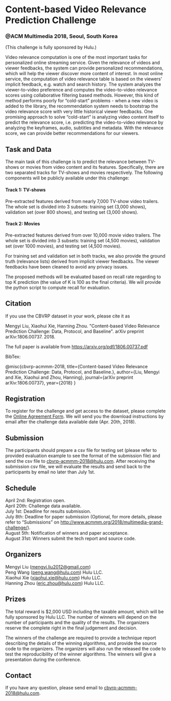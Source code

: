 # Content-based Video Relevance Prediction Challenge
### @ACM Multimedia 2018, Seoul, South Korea

(This challenge is fully sponsored by Hulu.)

Video relevance computation is one of the most important tasks for personalized online streaming service. Given the relevance of videos and viewer feedbacks, the system can provide personalized recommendations, which will help the viewer discover more content of interest. In most online service, the computation of video relevance table is based on the viewers' implicit feedback, e.g. watch and search history. The system analyzes the viewer-to-video preference and computes the video-to-video relevance scores using collaborative filtering based methods. However, this kind of method performs poorly for “cold-start” problems - when a new video is added to the library, the recommendation system needs to bootstrap the video relevance score with very little historical viewer feedbacks. One promising approach to solve “cold-start” is analyzing video content itself to predict the relevance score, i.e. predicting the video-to-video relevance by analyzing the keyframes, audio, subtitles and metadata. With the relevance score, we can provide better recommendations for our viewers.

## Task and Data

The main task of this challenge is to predict the relevance between TV-shows or movies from video content and its features. Specifically, there are two separated tracks for TV-shows and movies respectively. The following components will be publicly available under this challenge:

#### Track 1: TV-shows

Pre-extracted features derived from nearly 7,000 TV-show video trailers. The whole set is divided into 3 subsets: training set (3,000 shows), validation set (over 800 shows), and testing set (3,000 shows).

#### Track 2: Movies

Pre-extracted features derived from over 10,000 movie video trailers. The whole set is divided into 3 subsets: training set (4,500 movies), validation set (over 1000 movies), and testing set (4,500 movies).

For training set and validation set in both tracks, we also provide the ground truth (relevance lists) derived from implicit viewer feedbacks. The viewer feedbacks have been cleaned to avoid any privacy issues.

The proposed methods will be evaluated based on recall rate regarding to top K prediction (the value of K is 100 as the final criteria). We will provide the python script to compute recall for evaluation.

## Citation

If you use the CBVRP dataset in your work, please cite it as

Mengyi Liu, Xiaohui Xie, Hanning Zhou. "Content-based Video Relevance Prediction Challenge: Data, Protocol, and Baseline". arXiv preprint arXiv:1806.00737. 2018.

The full paper is available from https://arxiv.org/pdf/1806.00737.pdf

BibTex:

@misc{cbvrp-acmmm-2018,
  title={Content-based Video Relevance Prediction Challenge: Data, Protocol, and Baseline.},
  author={Liu, Mengyi and Xie, Xiaohui and Zhou, Hanning},
  journal={arXiv preprint arXiv:1806.00737},
  year={2018}
}

## Registration

To register for the challenge and get access to the dataset, please complete the [Online Agreement Form](https://freeonlinesurveys.com/s/lDBaYlvA). We will send you the download instructions by email after the challenge data available date (Apr. 20th, 2018).

## Submission

The participants should prepare a csv file for testing set (please refer to provided evaluation example to see the format of the submission file) and send the csv file to cbvrp-acmmm-2018@hulu.com. After receiving the submission csv file, we will evaluate the results and send back to the participants by email no later than July 1st.

## Schedule

April 2nd: Registration open.\
April 20th: Challenge data available.\
July 1st: Deadline for results submission.\
July 8th: Deadline for paper submission (Optional, for more details, please refer to “Submissions” on http://www.acmmm.org/2018/multimedia-grand-challenge/).\
August 5th: Notification of winners and paper acceptance.\
August 31st: Winners submit the tech report and source code.

## Organizers

Mengyi Liu (mengyi.liu2012@gmail.com)\
Peng Wang (peng.wang@hulu.com) Hulu LLC.\
Xiaohui Xie (xiaohui.xie@hulu.com) Hulu LLC.\
Hanning Zhou (eric.zhou@hulu.com) Hulu LLC.

## Prizes

The total reward is $2,000 USD including the taxable amount, which will be fully sponsored by Hulu LLC. The number of winners will depend on the number of participants and the quality of the results. The organizers reserve the complete right in the final judgement and decision.

The winners of the challenge are required to provide a technique report describing the details of the winning algorithms, and provide the source code to the organizers. The organizers will also run the released the code to test the reproducibility of the winner algorithms. The winners will give a presentation during the conference.

## Contact

If you have any question, please send email to cbvrp-acmmm-2018@hulu.com.
